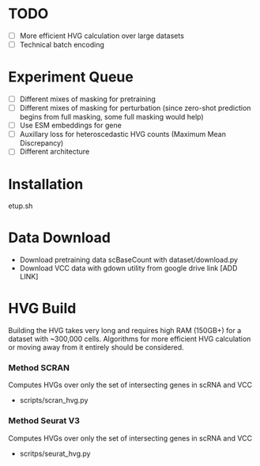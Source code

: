 # TODO
- [ ] More efficient HVG calculation over large datasets
- [ ] Technical batch encoding

# Experiment Queue
- [ ] Different mixes of masking for pretraining
- [ ] Different mixes of masking for perturbation (since zero-shot prediction begins from full masking, some full masking would help)
- [ ] Use ESM embeddings for gene 
- [ ] Auxillary loss for heteroscedastic HVG counts (Maximum Mean Discrepancy)
- [ ] Different architecture

# Installation

 etup.sh 

# Data Download

- Download pretraining data scBaseCount with dataset/download.py
- Download VCC data with gdown utility from google drive link [ADD LINK]

# HVG Build

Building the HVG takes very long and requires high RAM (150GB+) for a dataset with ~300,000 cells. Algorithms for more efficient HVG calculation or moving away from it entirely should be considered.  

### Method SCRAN

Computes HVGs over only the set of intersecting genes in scRNA and VCC 

- scripts/scran_hvg.py

### Method Seurat V3

Computes HVGs over only the set of intersecting genes in scRNA and VCC 

- scritps/seurat_hvg.py